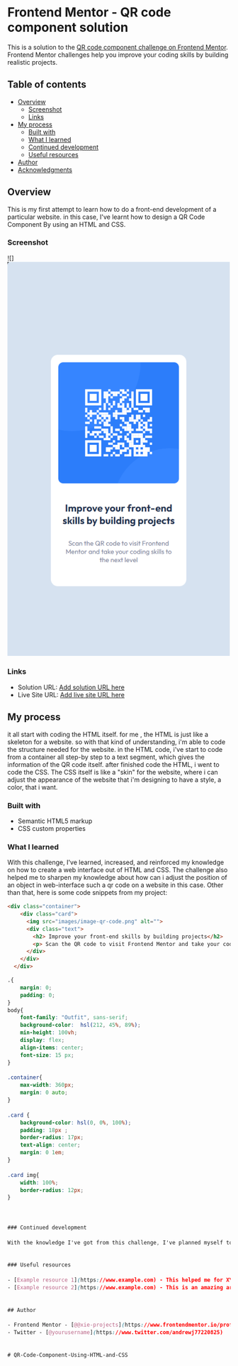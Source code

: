 # Frontend Mentor - QR code component solution

This is a solution to the [QR code component challenge on Frontend Mentor](https://www.frontendmentor.io/challenges/qr-code-component-iux_sIO_H). Frontend Mentor challenges help you improve your coding skills by building realistic projects. 

## Table of contents

- [Overview](#overview)
  - [Screenshot](#screenshot)
  - [Links](#links)
- [My process](#my-process)
  - [Built with](#built-with)
  - [What I learned](#what-i-learned)
  - [Continued development](#continued-development)
  - [Useful resources](#useful-resources)
- [Author](#author)
- [Acknowledgments](#acknowledgments)


## Overview
This is my first attempt to learn how to do a front-end development of a particular website. in this case, I've learnt how to design a QR Code Component By using an HTML and CSS. 

### Screenshot

![]![alt text](image.png)



### Links

- Solution URL: [Add solution URL here](https://your-solution-url.com)
- Live Site URL: [Add live site URL here](https://your-live-site-url.com)

## My process
it all start with coding the HTML itself. for me , the HTML is just like a skeleton for a website. so with that kind of understanding, i'm able to code the structure needed for the website. in the HTML code, i've start to code from a container all step-by step to a text segment, which gives the information of the QR code itself. after finished code the HTML, i went to code the CSS. The CSS itself is like a "skin" for the website, where i can adjust the appearance of the website that i'm designing to have a style, a color, that i want.

### Built with

- Semantic HTML5 markup
- CSS custom properties


### What I learned

With this challenge, I've learned, increased, and reinforced my knowledge on how to create a web interface out of HTML and CSS. The challenge also helped me to sharpen my knowledge about how can i adjust the position of an object in web-interface such a qr code on a website in this case. Other than that, here is some code snippets from my project:


```html
<div class="container">
    <div class="card">
      <img src="images/image-qr-code.png" alt="">
      <div class="text">
        <h2> Improve your front-end skills by building projects</h2>
        <p> Scan the QR code to visit Frontend Mentor and take your coding skills to the next level</p>
      </div>
    </div>
  </div>
```
```css
.{
    margin: 0;
    padding: 0;
}
body{
    font-family: "Outfit", sans-serif;
    background-color:  hsl(212, 45%, 89%);
    min-height: 100vh;
    display: flex;
    align-items: center;
    font-size: 15 px;
}

.container{
    max-width: 360px;
    margin: 0 auto;
}

.card {
    background-color: hsl(0, 0%, 100%);
    padding: 18px ;
    border-radius: 17px;
    text-align: center;
    margin: 0 1em;
}

.card img{
    width: 100%;
    border-radius: 12px;
}



### Continued development

With the knowledge I've got from this challenge, I've planned myself to go further from this. In the future project, I will learn more about creating a basic to-do list tracker website using HTML and CSS. also , maybe I want to add some .JS functionality to make it more sleek and interactive with the user.


### Useful resources

- [Example resource 1](https://www.example.com) - This helped me for XYZ reason. I really liked this pattern and will use it going forward.
- [Example resource 2](https://www.example.com) - This is an amazing article which helped me finally understand XYZ. I'd recommend it to anyone still learning this concept.


## Author

- Frontend Mentor - [@@xie-projects](https://www.frontendmentor.io/profile/xie-projects)
- Twitter - [@yourusername](https://www.twitter.com/andrewj77220825)


#   Q R - C o d e - C o m p o n e n t - U s i n g - H T M L - a n d - C S S 
 
 